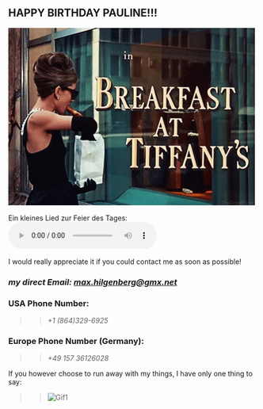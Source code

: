 ## HAPPY BIRTHDAY PAULINE!!!
![GIf](breakfast-at-tiffanys.gif)

Ein kleines Lied zur Feier des Tages:
<audio src="allesgute.m4a" controls autoplay loop></audio>


I would really appreciate it if you could contact me as soon as possible!
### ***my direct Email: <max.hilgenberg@gmx.net>***
### USA Phone Number:
>> *+1 (864)329-6925*

### Europe Phone Number (Germany): 
 >> *+49 157 36126028*


If you however choose to run away with my things, I have only one thing to say:

>> ![Gif1](./img/liam-neeson-i-will-find-you.gif)

